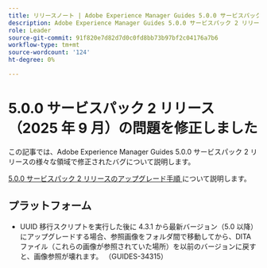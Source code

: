 ```yaml
---
title: リリースノート | Adobe Experience Manager Guides 5.0.0 サービスパック 2 リリースの問題を修正しました
description: Adobe Experience Manager Guides 5.0.0 サービスパック 2 リリースのバグ修正について説明します
role: Leader
source-git-commit: 91f820e7d82d7d0c0fd8bb73b97bf2c04176a7b6
workflow-type: tm+mt
source-wordcount: '124'
ht-degree: 0%

---
```


# 5.0.0 サービスパック 2 リリース（2025 年 9 月）の問題を修正しました


この記事では、Adobe Experience Manager Guides 5.0.0 サービスパック 2 リリースの様々な領域で修正されたバグについて説明します。

[5.0.0 サービスパック 2 リリースのアップグレード手順 ](upgrade-instructions-5-0-0-sp2.md) について説明します。

## プラットフォーム

- UUID 移行スクリプトを実行した後に 4.3.1 から最新バージョン（5.0 以降）にアップグレードする場合、参照画像をフォルダ間で移動してから、DITA ファイル（これらの画像が参照されていた場所）を以前のバージョンに戻すと、画像参照が壊れます。 （GUIDES-34315）